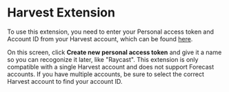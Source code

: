 # Harvest Extension

To use this extension, you need to enter your Personal access token and Account ID from your Harvest account, which can be found [here](https://id.getharvest.com/developers).

On this screen, click **Create new personal access token** and give it a name so you can recogonize it later, like "Raycast". This extension is only compatible with a single Harvest account and does not support Forecast accounts. If you have multiple accounts, be sure to select the correct Harvest account to find your account ID.